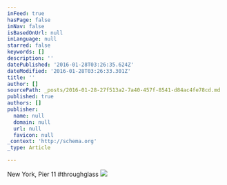 ```yaml
---
inFeed: true
hasPage: false
inNav: false
isBasedOnUrl: null
inLanguage: null
starred: false
keywords: []
description: ''
datePublished: '2016-01-28T03:26:35.624Z'
dateModified: '2016-01-28T03:26:33.301Z'
title: ''
author: []
sourcePath: _posts/2016-01-28-27f513a2-7a40-457f-8541-d84ac4fe78cd.md
published: true
authors: []
publisher:
  name: null
  domain: null
  url: null
  favicon: null
_context: 'http://schema.org'
_type: Article

---
```

New York, Pier 11 \#throughglass
![](https://the-grid-user-content.s3-us-west-2.amazonaws.com/069ad67a-ef6e-464f-8e48-ef715355e625.jpg)